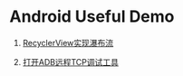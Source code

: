 # Android Useful Demo

1. [RecyclerView实现瀑布流](./app/src/main/java/com/wujingchao/android/demo/supportLibrary/recyclerview/README.md)

2. [打开ADB远程TCP调试工具](./app/src/main/java/com/wujingchao/android/demo/tool/remotedebug/README.md)